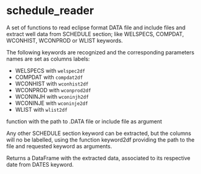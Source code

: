 # schedule_reader
A set of functions to read eclipse format DATA file and include files and extract well data from SCHEDULE section; like WELSPECS, COMPDAT, WCONHIST, WCONPROD or WLIST keywords.  
  
The following keywords are recognized and the corresponding parameters names are set as columns labels:
- WELSPECS with `welspec2df` 
- COMPDAT with `compdat2df`
- WCONHIST with `wconhist2df`
- WCONPROD with `wconprod2df`
- WCONINJH with `wconinjh2df`
- WCONINJE with `wconinje2df` 
- WLIST with `wlist2df`

function with the path to .DATA file or include file as argument
  
Any other SCHEDULE section keyword can be extracted, but the columns will no be labelled, using the function keyword2df providing the path to the file and requested keyword as arguments.

Returns a DataFrame with the extracted data, associated to its respective date from DATES keyword.
